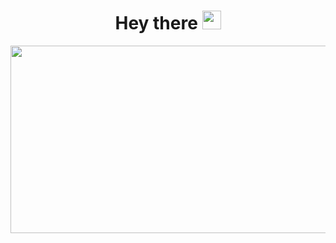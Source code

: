 <div id='hello' align='center'>
<h1>
  Hey there
  <img src="https://media.giphy.com/media/hvRJCLFzcasrR4ia7z/giphy.gif" width="30px"/>
</h1>
</div>







<div align="center">
  <img src="https://i.giphy.com/media/v1.Y2lkPTc5MGI3NjExc3hlZWxwdDYwNGhmbW51ODBobjE3aHF1ZXhjanViMmRnbmJsd2RpcCZlcD12MV9pbnRlcm5hbF9naWZfYnlfaWQmY3Q9Zw/7J4P7cUur2DlErijp3/giphy.gif" width="600" height="300"/>
</div>


 
